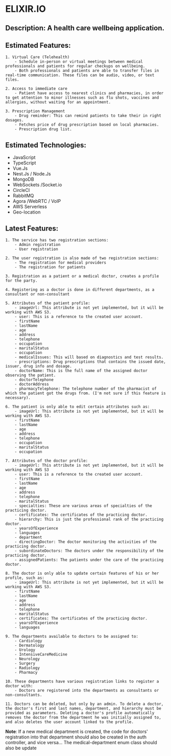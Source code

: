 # ELIXIR.IO

## Description: A health care wellbeing application.

## Estimated Features:

    1. Virtual Care (Telehealth)
        - Schedule in-person or virtual meetings between medical professionals and patients for regular checkups on wellbeing.
        - Both professionals and patients are able to transfer files in real-time communication. These files can be audio, video, or text files.

    2. Access to immediate care
        - Patient have access to nearest clinics and pharmacies, in order to get attention to minor illnesses such as flu shots, vaccines and allergies, without waiting for an appointment.

    3. Prescription Management
        - Drug reminder: This can remind patients to take their in right dosages.
        - Fetches price of drug prescription based on local pharmacies.
        - Prescription drug list.


## Estimated Technologies:
- JavaScript
- TypeScript
- Vue.Js
- Nest.Js / Node.Js
- MongoDB
- WebSockets /Socket.io
- CircleCI
- RabbitMQ
- Agora /WebRTC / VoIP
- AWS Serverless
- Geo-location


## Latest Features:

    1. The service has two registration sections:
        - Admin registration
        - User registration

    2. The user registration is also made of two registration sections:
        - The registration for medical providers
        - The registration for patients

    3. Registration as a patient or a medical doctor, creates a profile for the party.

    4. Registering as a doctor is done in different departments, as a consultant or non-consultant

    5. Attributes of the patient profile:
        - imageUrl: This attribute is not yet implemented, but it will be working with AWS S3.
        - user: This is a reference to the created user account.
        - firstName
        - lastName
        - age
        - address
        - telephone
        - occupation
        - maritalStatus
        - occupation
        - medicalIssues: This will based on diagnostics and test results.
        - prescriptions: Drug prescriptions that contains the issued date, issuer, drug info and dosage.
        - doctorName: This is the full name of the assigned doctor observing the patient.
        - doctorTelephone
        - doctorAddress
        - pharmacyTelephone: The telephone number of the pharmacist of which the patient got the drugs from. (I'm not sure if this feature is necessary).

    6. The patient is only able to edit certain attributes such as:
        - imageUrl: This attribute is not yet implemented, but it will be working with AWS S3.
        - firstName
        - lastName
        - age
        - address
        - telephone
        - occupation
        - maritalStatus
        - occupation

    7. Attributes of the doctor profile:
        - imageUrl: This attribute is not yet implemented, but it will be working with AWS S3
        - user: This is a reference to the created user account.
        - firstName
        - lastName
        - age
        - address
        - telephone
        - maritalStatus
        - specialties: These are various areas of specialties of the practicing doctor.
        - certificates: The certificates of the practicing doctor.
        - hierarchy: This is just the professional rank of the practicing doctor.
        - yearsOfExperience
        - languages
        - department
        - directingDoctor: The doctor monitoring the activities of the practicing doctor.
        - subordinateDoctors: The doctors under the responsibility of the practicing doctor.
        - assignedPatients: The patients under the care of the practicing doctor.

    8. The doctor is only able to update certain features of his or her profile, such as:
        - imageUrl: This attribute is not yet implemented, but it will be working with AWS S3.
        - firstName
        - lastName
        - age
        - address
        - telephone
        - maritalStatus
        - certificates: The certificates of the practicing doctor.
        - yearsOfExperience
        - languages
    
    9. The departments available to doctors to be assigned to:
        - Cardiology
        - Dermatology 
        - Urology
        - IntensiveCareMedicine
        - Neurology
        - Surgery
        - Radiology
        - Pharmacy
    
    10. These departments have various registration links to register a doctor with:
        - Doctors are registered into the departments as consultants or non-consultants.
    
    11. Doctors can be deleted, but only by an admin. To delete a doctor, the doctor's first and last names, department, and hierarchy must be provided as parameters. Deleting a doctor's profile automatically removes the doctor from the department he was initially assigned to, and also deletes the user account linked to the profile.


**Note**: If a new medical department is created, the code for doctors' registration into that department should also be created in the auth controller, and vice versa... The medical-department enum class should also be update
